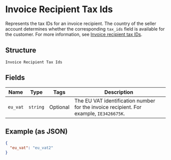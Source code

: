 
# Invoice Recipient Tax Ids

Represents the tax IDs for an invoice recipient. The country of the seller account determines
whether the corresponding `tax_ids` field is available for the customer. For more information,
see [Invoice recipient tax IDs](https://developer.squareup.com/docs/invoices-api/overview#recipient-tax-ids).

## Structure

`Invoice Recipient Tax Ids`

## Fields

| Name | Type | Tags | Description |
|  --- | --- | --- | --- |
| `eu_vat` | `string` | Optional | The EU VAT identification number for the invoice recipient. For example, `IE3426675K`. |

## Example (as JSON)

```json
{
  "eu_vat": "eu_vat2"
}
```

